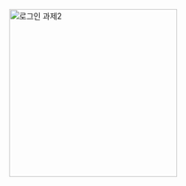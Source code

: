 <!-- .login__box: 로그인 폼을 감싸는 컨테이너 역할을 하는 <div> 요소
<h1>로그인</h1>: 로그인 폼의 제목을 나타내는 <h1> 요소
.login__formbox: 로그인 폼을 감싸는 박스 역할을 하는 <div> 요소
.login__form: 실제 로그인 폼이 있는 <form> 요소
.id_form: 아이디 입력 필드와 레이블을 감싸는 <div> 요소
<label for="id">아이디</label>: 아이디 입력 필드에 대한 레이블
<label for="password">비밀번호</label>: 비밀번호 입력 필드에 대한 레이블
아이디랑 비밀번호 사용자에게 입력받을 수 있게 Input태그
placeholder사용해서 사용자가 무엇을 입력해야 하는지 알 수 있게 힌트 제공
.line: 하이퍼링크를 포함하는 <div> 요소
<ul>: 목록을 나타내는 <ul> 요소
로그인 버튼을 나타내는 <button> 요소 
type속성이 "submit"으로 설정, class 속성이 "formInput__button"으로 지정 -->
<img width="303" alt="로그인 과제2" src="https://github.com/hyeiiin/home-work/assets/126502807/1007f1c1-9a82-4222-9a3d-9f0b53407102">
